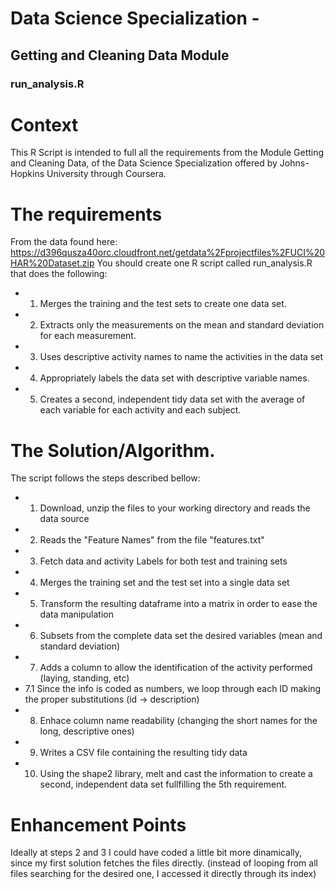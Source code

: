 # Data Science Specialization - 
## Getting and Cleaning Data Module

### run_analysis.R

Context
=======

This R Script is intended to full all the requirements from the Module Getting and Cleaning Data, of the 
Data Science Specialization offered by Johns-Hopkins University through Coursera.

The requirements
================
From the data found here: https://d396qusza40orc.cloudfront.net/getdata%2Fprojectfiles%2FUCI%20HAR%20Dataset.zip 
You should create one R script called run_analysis.R that does the following:
* 1. Merges the training and the test sets to create one data set.
* 2. Extracts only the measurements on the mean and standard deviation for each measurement. 
* 3. Uses descriptive activity names to name the activities in the data set
* 4. Appropriately labels the data set with descriptive variable names. 
* 5. Creates a second, independent tidy data set with the average of each variable for each activity and each subject.

The Solution/Algorithm.
=======================
The script follows the steps described bellow:
* 1. Download, unzip the files to your working directory and reads the data source
* 2. Reads the "Feature Names" from the file "features.txt"
* 3. Fetch data and activity Labels for both test and training sets
* 4. Merges the training set and the test set into a single data set
* 5. Transform the resulting dataframe into a matrix in order to ease the data manipulation
* 6. Subsets from the complete data set the desired variables (mean and standard deviation)
* 7. Adds a column to allow the identification of the activity performed (laying, standing, etc)
* 7.1 Since the info is coded as numbers, we loop through each ID making the proper substitutions (id -> description)
* 8. Enhace column name readability (changing the short names for the long, descriptive ones)
* 9. Writes a CSV file containing the resulting tidy data
* 10. Using the shape2 library, melt and cast the information to create a second, independent data set fullfilling the 5th requirement.

Enhancement Points
==================
Ideally at steps 2 and 3 I could have coded a little bit more dinamically, since my first solution fetches the files directly. (instead of looping from all files searching for the desired one, I accessed it directly through its index)



